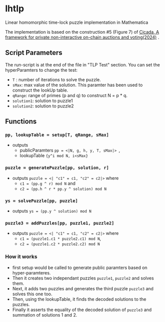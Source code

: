 # lhtlp
Linear homomorphic time-lock puzzle implementation in Mathematica

The implementation is based on the construction #5 (Figure 7) of [Cicada, A framework for private non-interactive on-chain auctions and voting(2024)](https://eprint.iacr.org/2023/1473.pdf) .
## Script Parameters
The run-script is at the end of the file in "TLP Test" section. You can set the hyperParamters to change the test: 
+ ```T``` : number of iterations to solve the puzzle.
+ ```sMax```: max value of the solution. This paramter has been used to construct the lookUp table.
+ ```qRange```: range of primes (p and q) to construct N = p * q.
+ ```solution1```: solution to puzzle1
+ ```solution2```: solution to puzzle2

## Functions
### ```pp, lookupTable = setup[T, qRange, sMax]```
+ outputs
  + publicParamters ```pp = <|N, g, h, y, T, sMax|> ```,
  + lookupTable ```{y^i mod N, i<sMax}```
### ```puzzle = generatePuzzle[pp, solution, r]```
+ outputs ```puzzle = <| "c1" = c1, "c2" = c2|>``` where
  + ```c1 = (pp.g ^ r) mod N```  and
  + ```c2 = (pp.h ^ r * pp.y ^ solution) mod N```
### ```ys = solvePuzzle[pp, puzzle]```
+ outputs ```ys = (pp.y ^ solution) mod N```

### ```puzzle3 = addPuzzles[pp, puzzle1, puzzle2]```
+ outputs  ```puzzle = <| "c1" = c1, "c2" = c2|>``` where
  +  ```c1 = (puzzle1.c1 * puzzle2.c1) mod N```,
  +  ```c2 = (puzzle1.c2 * puzzle2.c2) mod N```

### How it works
+ first setup would be called to generate public paramters based on hyper-paramteres.
+ Then it creates two independant puzzles ```puzzle1```, ```puzzle2``` and solves them.
+ Next, it adds two puzzles and generates the third puzzle ```puzzle3``` and solves this one too.
+ Then, using the lookupTable, it finds the decoded solutions to the puzzles.
+ Finally it asserts the equality of the decoded solution of ```puzzle3``` and summation of solutions 1 and 2. 
